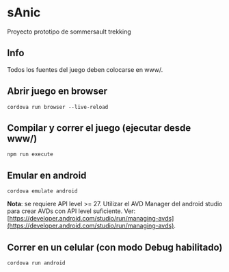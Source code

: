 # sAnic
Proyecto prototipo de sommersault trekking

## Info

Todos los fuentes del juego deben colocarse en www/.

## Abrir juego en browser

`cordova run browser --live-reload`

## Compilar y correr el juego (ejecutar desde www/)

`npm run execute`

## Emular en android

`cordova emulate android`

__Nota__: se requiere API level >= 27. Utilizar el AVD Manager del android studio para crear AVDs con API level suficiente.
Ver: [https://developer.android.com/studio/run/managing-avds](https://developer.android.com/studio/run/managing-avds).

## Correr en un celular (con modo Debug habilitado)

`cordova run android`